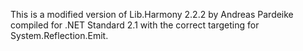 This is a modified version of Lib.Harmony 2.2.2 by Andreas Pardeike compiled for .NET Standard 2.1 with the correct targeting for System.Reflection.Emit.